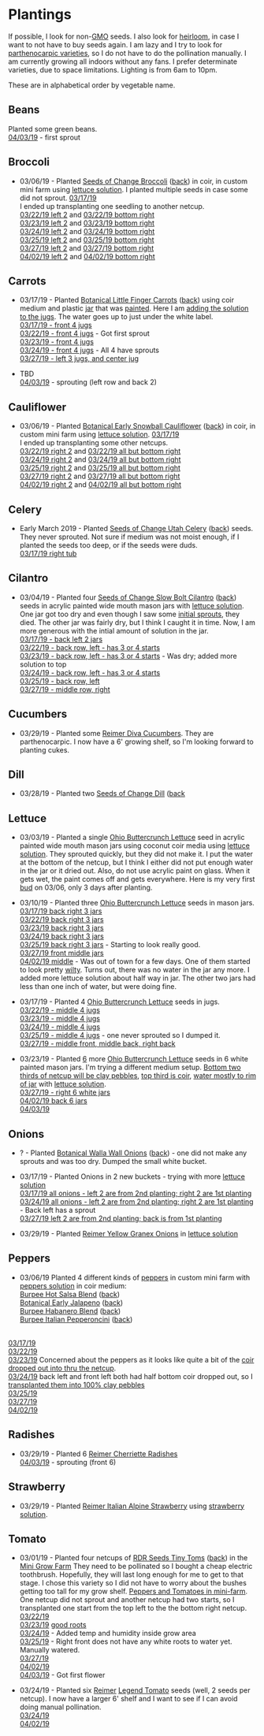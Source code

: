 # Plantings

If possible, I look for non-[GMO](https://en.wikipedia.org/wiki/Genetically_modified_organism) seeds. I also look for [heirloom](https://en.wikipedia.org/wiki/Heirloom_plant), in case I want to not have to buy seeds again. I am lazy and I try to look for [parthenocarpic varieties](https://en.wikipedia.org/wiki/Parthenocarpy), so I do not have to do the pollination manually. I am currently growing all indoors without any fans. I prefer determinate varieties, due to space limitations. Lighting is from 6am to 10pm.

These are in alphabetical order by vegetable name.

## Beans
Planted some green beans.
<br>[04/03/19](files/IMG_4996.jpg) - first sprout

## Broccoli
* 03/06/19 - Planted [Seeds of Change Broccoli](files/seeds_of_change_broccoli_front.jpg) ([back](files/seeds_of_change_broccoli_back.jpg)) in coir, in custom mini farm using [lettuce solution](../nutrients/README.md#lettuce). I planted multiple seeds in case some did not sprout.
[03/17/19](files/IMG_4622.jpg)
<br>I ended up transplanting one seedling to another netcup.
<br>[03/22/19 left 2](files/IMG_4658.jpg) and [03/22/19 bottom right](files/IMG_4659.jpg)
<br>[03/23/19 left 2](files/IMG_4665.jpg) and [03/23/19 bottom right](files/IMG_4666.jpg)
<br>[03/24/19 left 2](files/IMG_4689.jpg) and [03/24/19 bottom right](files/IMG_4690.jpg)
<br>[03/25/19 left 2](files/IMG_4702.jpg) and [03/25/19 bottom right](files/IMG_4703.jpg)
<br>[03/27/19 left 2](files/IMG_4755.jpg) and [03/27/19 bottom right](files/IMG_4756.jpg)
<br>[04/02/19 left 2](files/IMG_4985.jpg) and [04/02/19 bottom right](files/IMG_4986.jpg)

## Carrots
* 03/17/19 - Planted [Botanical Little Finger Carrots](files/botanical_carrots_little_finger_front.jpg) ([back](files/botanical_carrots_little_finger_back.jpg)) using coir medium and plastic [jar](../equipment/files/cashew_jar.jpeg) that was [painted](../equipment/files/plastic_jugs_being_painted.jpg). Here I am [adding the solution to the jugs](../equipment/files/prep_plastic_jugs.jpg). The water goes up to just under the white label. 
<br>[03/17/19 - front 4 jugs](files/IMG_4625.jpg)
<br>[03/22/19 - front 4 jugs](files/IMG_4657.jpg) - Got first sprout
<br>[03/23/19 - front 4 jugs](files/IMG_4663.jpg)
<br>[03/24/19 - front 4 jugs](files/IMG_4681.jpg) - All 4 have sprouts
<br>[03/27/19 - left 3 jugs, and center jug](files/IMG_4753.jpg)

* TBD
<br>[04/03/19](files/IMG_4997.jpg) - sprouting (left row and back 2)

## Cauliflower
* 03/06/19 - Planted [Botanical Early Snowball Cauliflower](files/botanical_cauliflower_early_snowball_front.jpg) ([back](files/botanical_cauliflower_early_snowball_back.jpg)) in coir, in custom mini farm using [lettuce solution](../nutrients/README.md#lettuce).
[03/17/19](files/IMG_4622.jpg)
<br>I ended up transplanting some other netcups.
<br>[03/22/19 right 2](files/IMG_4658.jpg) and [03/22/19 all but bottom right](files/IMG_4659.jpg)
<br>[03/24/19 right 2](files/IMG_4689.jpg) and [03/24/19 all but bottom right](files/IMG_4690.jpg)
<br>[03/25/19 right 2](files/IMG_4702.jpg) and [03/25/19 all but bottom right](files/IMG_4703.jpg)
<br>[03/27/19 right 2](files/IMG_4755.jpg) and [03/27/19 all but bottom right](files/IMG_4756.jpg)
<br>[04/02/19 right 2](files/IMG_4985.jpg) and [04/02/19 all but bottom right](files/IMG_4986.jpg)

## Celery
* Early March 2019 - Planted [Seeds of Change Utah Celery](files/seeds_of_change_celery_front.jpg) ([back](files/seeds_of_change_celery_back.jpg)) seeds. They never sprouted. Not sure if medium was not moist enough, if I planted the seeds too deep, or if the seeds were duds.
<br>[03/17/19 right tub](files/IMG_4627.jpg)


## Cilantro
* 03/04/19 - Planted four [Seeds of Change Slow Bolt Cilantro](files/seeds_of_change_cilantro_front.jpg) ([back](files/seeds_of_change_cilantro_back.jpg)) seeds in acrylic painted wide mouth mason jars with [lettuce solution](../nutrients/README.md#lettuce). One jar got too dry and even though I saw some [initial sprouts](files/cilantro_lettuce_and_tomato.jpg), they died. The other jar was fairly dry, but I think I caught it in time. Now, I am more generous with the intial amount of solution in the jar. 
<br>[03/17/19 - back left 2 jars](files/IMG_4625.jpg)
<br>[03/22/19 - back row, left - has 3 or 4 starts](files/IMG_4657.jpg)
<br>[03/23/19 - back row, left - has 3 or 4 starts](files/IMG_4663.jpg) - Was dry; added more solution to top
<br>[03/24/19 - back row, left - has 3 or 4 starts](files/IMG_4681.jpg)
<br>[03/25/19 - back row, left](files/IMG_4700.jpg)
<br>[03/27/19 - middle row, right](files/IMG_4753.jpg)

## Cucumbers
* 03/29/19 - Planted some [Reimer Diva Cucumbers](files/reimer_diva_cucumbers.jpg). They are parthenocarpic. I now have a 6' growing shelf, so I'm looking forward to planting cukes.

## Dill
* 03/28/19 - Planted two [Seeds of Change Dill](files/seeds_of_change_dill_front.jpg) ([back](files/seeds_of_change_dill_back.jpg)

## Lettuce

* 03/03/19 - Planted a single [Ohio Buttercrunch Lettuce](files/ohio_lettuce_buttercrunch.jpg) seed in acrylic painted wide mouth mason jars using coconut coir media using [lettuce solution](../nutrients/README.md#lettuce). They sprouted quickly, but they did not make it. I put the water at the bottom of the netcup, but I think I either did not put enough water in the jar or it dried out. Also, do not use acrylic paint on glass. When it gets wet, the paint comes off and gets everywhere. Here is my very first [bud](files/first_bud.jpg) on 03/06, only 3 days after planting.

* 03/10/19 - Planted three [Ohio Buttercrunch Lettuce](files/ohio_lettuce_buttercrunch.jpg) seeds in mason jars.
<br>[03/17/19 back right 3 jars](files/IMG_4625.jpg)
<br>[03/22/19 back right 3 jars](files/IMG_4657.jpg)
<br>[03/23/19 back right 3 jars](files/IMG_4663.jpg)
<br>[03/24/19 back right 3 jars](files/IMG_4681.jpg)
<br>[03/25/19 back right 3 jars](files/IMG_4700.jpg) - Starting to look really good.
<br>[03/27/19 front middle jars](files/IMG_4754.jpg)
<br>[04/02/19 middle](files/IMG_4984.jpg) - Was out of town for a few days. One of them started to look pretty [wilty](files/IMG_4993.jpg). Turns out, there was no water in the jar any more. I added more lettuce solution about half way in jar. The other two jars had less than one inch of water, but were doing fine.

* 03/17/19 - Planted 4 [Ohio Buttercrunch Lettuce](files/ohio_lettuce_buttercrunch.jpg) seeds in jugs.
<br>[03/22/19 - middle 4 jugs](files/IMG_4657.jpg)
<br>[03/23/19 - middle 4 jugs](files/IMG_4663.jpg)
<br>[03/24/19 - middle 4 jugs](files/IMG_4681.jpg)
<br>[03/25/19 - middle 4 jugs](files/IMG_4700.jpg) - one never sprouted so I dumped it.
<br>[03/27/19 - middle front, middle back, right back](files/IMG_4753.jpg)

* 03/23/19 - Planted [6](files/IMG_4676.jpg) more [Ohio Buttercrunch Lettuce](files/ohio_lettuce_buttercrunch.jpg) seeds in 6 white painted mason jars. I'm trying a different medium setup. [Bottom two thirds of netcup will be clay pebbles](files/IMG_4672.jpg), [top third is coir](files/IMG_4673.jpg), [water mostly to rim of jar](files/IMG_4674.jpg) with [lettuce solution](../nutrients/README.md#lettuce).
<br>[03/27/19 - right 6 white jars](files/IMG_4754.jpg)
<br>[04/02/19 back 6 jars](files/IMG_4984.jpg)
<br>[04/03/19](files/IMG_4998.jpg)

## Onions

* ? - Planted [Botanical Walla Wall Onions](files/botanical_walla_walla_onion_front.jpg) ([back](files/botanical_walla_walla_onion_back.jpg)) - one did not make any sprouts and was too dry. Dumped the small white bucket.

* 03/17/19 - Planted Onions in 2 new buckets - trying with more [lettuce solution](../nutrients/README.md#lettuce) 
<br>[03/17/19 all onions - left 2 are from 2nd planting; right 2 are 1st planting](files/IMG_4626.jpg)
<br>[03/24/19 all onions - left 2 are from 2nd planting; right 2 are 1st planting](files/IMG_4682.jpg) - Back left has a sprout
<br>[03/27/19 left 2 are from 2nd planting; back is from 1st planting](files/IMG_4754.jpg)

* 03/29/19 - Planted [Reimer Yellow Granex Onions](files/reimer_yellow_granex_onions.jpg) in [lettuce solution](../nutrients/README.md#lettuce)

## Peppers
* 03/06/19 Planted 4 different kinds of [peppers](files/peppers.jpg) in custom mini farm with [peppers solution](../nutrients/README.md#peppers) in coir medium:
<br>[Burpee Hot Salsa Blend](files/burpee_hot_salsa_blend_front.jpg) ([back](files/burpee_hot_salsa_blend_back.jpg))
<br>[Botanical Early Jalapeno](files/botanical_early_jalapeno_front.jpg) ([back](files/botanical_early_jalapeno_back.jpg))
<br>[Burpee Habanero Blend](files/burpee_habanero_blend_front.jpg) ([back](files/burpee_habanero_blend_back.jpg))
<br>[Burpee Italian Pepperoncini](files/burpee_italian_pepperoncini_front.jpg) ([back](files/burpee_italian_pepperoncini_back.jpg))

<br>[03/17/19](files/IMG_4619.jpg)
<br>[03/22/19](files/IMG_4655.jpg)
<br>[03/23/19](files/IMG_4668.jpg) Concerned about the peppers as it looks like quite a bit of the [coir dropped out into thru the netcup](../equipment/files/IMG_4669.jpg).
<br>[03/24/19](files/IMG_4684.jpg) back left and front left both had half bottom coir dropped out, so I [transplanted them into 100% clay pebbles](files/IMG_4685.jpg)
<br>[03/25/19](files/IMG_4698.jpg)
<br>[03/27/19](files/IMG_4757.jpg)
<br>[04/02/19](files/IMG_4988.jpg)

## Radishes
* 03/29/19 - Planted 6 [Reimer Cherriette Radishes](files/reimer_cherriette_radishes.jpg)
<br>[04/03/19](files/IMG_4997.jpg) - sprouting (front 6)

## Strawberry
* 03/29/19 - Planted [Reimer Italian Alpine Strawberry](files/reimer_italian_alpine_strawberries.jpg) using [strawberry solution](../nutrients/README.md#strawberry).


## Tomato
* 03/01/19 - Planted four netcups of [RDR Seeds Tiny Toms](files/rdr_tiny_tom_front.jpg) ([back](files/rdr_tiny_tom_back.jpg)) in the [Mini Grow Farm](../nutrients/files/mini_grow_farm_with_tomatoes.jpg) They need to be pollinated so I bought a cheap electric toothbrush. Hopefully, they will last long enough for me to get to that stage. I chose this variety so I did not have to worry about the bushes getting too tall for my grow shelf. [Peppers and Tomatoes in mini-farm](files/tomatoes_and_peppers.jpg).
<br>One netcup did not sprout and another netcup had two starts, so I transplanted one start from the top left to the the bottom right netcup.
<br>[03/22/19](files/IMG_4656.jpg)
<br>[03/23/19](files/IMG_4667.jpg) [good roots](files/IMG_4670.jpg)
<br>[03/24/19](files/IMG_4683.jpg) - Added temp and humidity inside grow area
<br>[03/25/19](files/IMG_4699.jpg) - Right front does not have any white roots to water yet. Manually watered.
<br>[03/27/19](files/IMG_4758.jpg)
<br>[04/02/19](files/IMG_4989.jpg)
<br>[04/03/19](files/IMG_4994.jpg) - Got first flower

* 03/24/19 - Planted six [Reimer](http://www.reimerseeds.com/) [Legend Tomato](files/reimer_legend_tomato.jpg) seeds (well, 2 seeds per netcup). I now have a larger 6' shelf and I want to see if I can avoid doing manual pollination.
<br>[03/24/19](files/IMG_4691.jpg)
<br>[04/02/19](files/IMG_4990.jpg)
